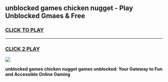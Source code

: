 
## unblocked games chicken nugget - Play Unblocked Gmaes & Free
<h3>
<a href="https://news.freeplayer.one?title=unblocked_games_chicken_nugget&ref=16F">CLICK TO PLAY</a></h3>
<hr>

<h3>
<a href="https://news.freeplayer.one?title=unblocked_games_chicken_nugget&ref=16F">CLICK 2 PLAY</a>
  
</h3>

<a href="https://news.freeplayer.one?title=unblocked_games_chicken_nugget&ref=16F/"><img src="https://clearcache.store/games.png"></a>


**unblocked games chicken nugget games unblocked: Your Gateway to Fun and Accessible Online Gaming**
